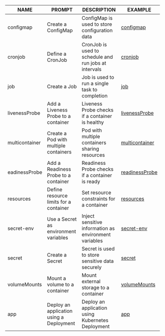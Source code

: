 | NAME | PROMPT | DESCRIPTION | EXAMPLE |
|------|--------|-------------|---------|
| configmap | Create a ConfigMap | ConfigMap is used to store configuration data | [ configmap ](./yaml/app-configmap.yaml) |
| cronjob | Define a CronJob | CronJob is used to schedule and run jobs at intervals | [ cronjob ](./yaml/app-cronjob.yaml) |
| job | Create a Job | Job is used to run a single task to completion | [ job ](./yaml/app-job.yaml) |
| livenessProbe | Add a Liveness Probe to a container | Liveness Probe checks if a container is healthy | [ livenessProbe ](./yaml/app-livenessProbe.yaml) |
| multicontainer | Create a Pod with multiple containers | Pod with multiple containers sharing resources | [ multicontainer ](./yaml/app-multicontainer.yaml) |
| eadinessProbe | Add a Readiness Probe to a container | Readiness Probe checks if a container is ready | [ readinessProbe ](./yaml/app-readinessProbe.yaml) |
| resources | Define resource limits for a container | Set resource constraints for a container | [ resources ](./yaml/app-resources.yaml) |
| secret-env | Use a Secret as environment variables | Inject sensitive information as environment variables | [ secret-env ](./yaml/app-secret-env.yaml) |
| secret | Create a Secret | Secret is used to store sensitive data securely | [ secret ](./yaml/app-secret.yaml) |
| volumeMounts | Mount a volume to a container | Mount external storage to a container | [ volumeMounts ](./yaml/app-volumeMounts.yaml) |
| app | Deploy an application using a Deployment | Deploy an application using Kubernetes Deployment | [ app ](./yaml/app.yaml) |
